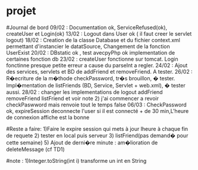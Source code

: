 # projet


#Journal de bord
09/02 : Documentation ok, ServiceRefused(ok), createUser et Login(ok)
13/02 : Logout dans User ok ( il faut creer le servlet logout)
18/02 : Creation de la classe Database et du fichier context.xml permettant d'instancier le datatSource, Changement de la fonction UserExist 
20/02 : DBstatic ok , test avecpyPhp ok implementation de certaines fonction db
23/02 : createUser fonctionne sur tomcat. Login fonctinne presque petite erreur a cause du parseInt a regler.
24/02 : Ajout des services, servlets et BD de addFriend et removeFriend. A tester.
26/02 :	R�ecriture de la m�thode checkPassword, tr�s brouillon, � tester. 
		Impl�mentation de listFriends (BD, Service, Servlet + web.xml), � tester aussi.
28/02 : changer les implementations de logout addFriend removeFriend listFriend et voir note 2) j'ai commencer a revoir checkPaswword mais renvoie tout le temps false
06/03 : CheckPassword ok, expireSession deconnecte l'user si il est connecté + de 30 min,L'heure de connexion affiche est la bonne
		

#Reste a faire:
1)Faire le expire session qui mets à jour lheure à chaque fin de requete
2) tester en local puis serveur
3) listFriend(pas demand� pour cette semaine)
5) Ajout de derni�re minute : am�lioration de deleteMessage (cf TD1)


#note :
1)Integer.toString(int i) transforme un int en String
